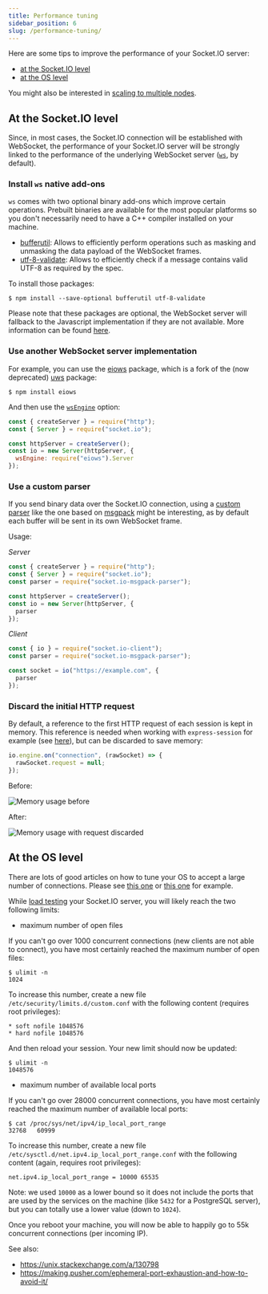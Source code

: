 ```yaml
---
title: Performance tuning
sidebar_position: 6
slug: /performance-tuning/
---
```


Here are some tips to improve the performance of your Socket.IO server:

- [at the Socket.IO level](#at-the-socketio-level)
- [at the OS level](#at-the-os-level)

You might also be interested in [scaling to multiple nodes](../02-Server/using-multiple-nodes.md).

## At the Socket.IO level

Since, in most cases, the Socket.IO connection will be established with WebSocket, the performance of your Socket.IO server will be strongly linked to the performance of the underlying WebSocket server ([`ws`](https://github.com/websockets/ws), by default).

### Install `ws` native add-ons

`ws` comes with two optional binary add-ons which improve certain operations. Prebuilt binaries are available for the most popular platforms so you don't necessarily need to have a C++ compiler installed on your machine.

- [bufferutil](https://www.npmjs.com/package/bufferutil): Allows to efficiently perform operations such as masking and unmasking the data payload of the WebSocket frames.
- [utf-8-validate](https://www.npmjs.com/package/utf-8-validate): Allows to efficiently check if a message contains valid UTF-8 as required by the spec.

To install those packages:

```
$ npm install --save-optional bufferutil utf-8-validate
```

Please note that these packages are optional, the WebSocket server will fallback to the Javascript implementation if they are not available. More information can be found [here](https://github.com/websockets/ws/#opt-in-for-performance-and-spec-compliance).

### Use another WebSocket server implementation

For example, you can use the [eiows](https://www.npmjs.com/package/eiows) package, which is a fork of the (now deprecated) [uws](https://www.npmjs.com/package/uws) package:

```
$ npm install eiows
```

And then use the [`wsEngine`](../../server-options.md#wsengine) option:

```js
const { createServer } = require("http");
const { Server } = require("socket.io");

const httpServer = createServer();
const io = new Server(httpServer, {
  wsEngine: require("eiows").Server
});
```

### Use a custom parser

If you send binary data over the Socket.IO connection, using a [custom parser](custom-parser.md) like the one based on [msgpack](custom-parser.md#the-msgpack-parser) might be interesting, as by default each buffer will be sent in its own WebSocket frame.

Usage:

*Server*

```js
const { createServer } = require("http");
const { Server } = require("socket.io");
const parser = require("socket.io-msgpack-parser");

const httpServer = createServer();
const io = new Server(httpServer, {
  parser
});
```

*Client*

```js
const { io } = require("socket.io-client");
const parser = require("socket.io-msgpack-parser");

const socket = io("https://example.com", {
  parser
});
```

### Discard the initial HTTP request

By default, a reference to the first HTTP request of each session is kept in memory. This reference is needed when working with `express-session` for example (see [here](/how-to/use-with-express-session)), but can be discarded to save memory:

```js
io.engine.on("connection", (rawSocket) => {
  rawSocket.request = null;
});
```

Before:

![Memory usage before](/images/memory-usage-with-request.png)

After:

![Memory usage with request discarded](/images/memory-usage-without-request.png)

## At the OS level

There are lots of good articles on how to tune your OS to accept a large number of connections. Please see [this one](https://blog.jayway.com/2015/04/13/600k-concurrent-websocket-connections-on-aws-using-node-js/) or [this one](https://medium.com/@elliekang/scaling-to-a-millions-websocket-concurrent-connections-at-spoon-radio-bbadd6ec1901) for example.

While [load testing](load-testing.md) your Socket.IO server, you will likely reach the two following limits:

- maximum number of open files

If you can't go over 1000 concurrent connections (new clients are not able to connect), you have most certainly reached the maximum number of open files:

```
$ ulimit -n
1024
```

To increase this number, create a new file `/etc/security/limits.d/custom.conf` with the following content (requires root privileges):

```
* soft nofile 1048576
* hard nofile 1048576
```

And then reload your session. Your new limit should now be updated:

```
$ ulimit -n
1048576
```

- maximum number of available local ports

If you can't go over 28000 concurrent connections, you have most certainly reached the maximum number of available local ports:

```
$ cat /proc/sys/net/ipv4/ip_local_port_range
32768	60999
```

To increase this number, create a new file `/etc/sysctl.d/net.ipv4.ip_local_port_range.conf` with the following content (again, requires root privileges):

```
net.ipv4.ip_local_port_range = 10000 65535
```

Note: we used `10000` as a lower bound so it does not include the ports that are used by the services on the machine (like `5432` for a PostgreSQL server), but you can totally use a lower value (down to `1024`).

Once you reboot your machine, you will now be able to happily go to 55k concurrent connections (per incoming IP).

See also:

- https://unix.stackexchange.com/a/130798
- https://making.pusher.com/ephemeral-port-exhaustion-and-how-to-avoid-it/
